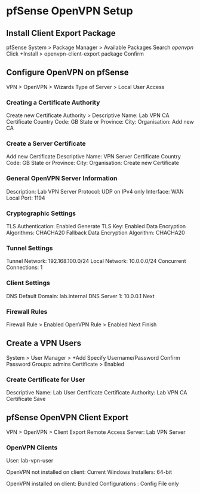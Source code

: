 # pfSense OpenVPN Setup

## Install Client Export Package

pfSense
System > Package Manager > Available Packages
Search *openvpn*
Click +Install > openvpn-client-export package
Confirm

## Configure OpenVPN on pfSense

VPN > OpenVPN > Wizards
Type of Server > Local User Access

### Creating a Certificate Authority

Create new Certificate Authority > Descriptive Name: Lab VPN CA Certificate
Country Code: GB
State or Province: <insert>
City: <insert>
Organisation: <insert>
Add new CA

### Create a Server Certificate

Add new Certificate
Descriptive Name: VPN Server Certificate
Country Code: GB
State or Province: <insert>
City: <insert>
Organisation: <insert>
Create new Certificate

### General OpenVPN Server Information

Description: Lab VPN Server
Protocol: UDP on IPv4 only
Interface: WAN
Local Port: 1194


### Cryptographic Settings

TLS Authentication: Enabled
Generate TLS Key: Enabled
Data Encryption Algorithms: CHACHA20
Fallback Data Encryption Algorithm: CHACHA20

### Tunnel Settings

Tunnel Network: 192.168.100.0/24
Local Network: 10.0.0.0/24
Concurrent Connections: 1

### Client Settings

DNS Default Domain: lab.internal
DNS Server 1: 10.0.0.1
Next

### Firewall Rules

Firewall Rule > Enabled
OpenVPN Rule > Enabled
Next
Finish

## Create a VPN Users

System > User Manager > +Add
Specify Username/Password
Confirm Password
Groups: admins
Certificate > Enabled

### Create Certificate for User

Descriptive Name: Lab User Certificate
Certificate Authority: Lab VPN CA Certificate
Save

## pfSense OpenVPN Client Export

VPN > OpenVPN > Client Export
Remote Access Server: Lab VPN Server

### OpenVPN Clients

User: lab-vpn-user

OpenVPN not installed on client:
Current Windows Installers: 64-bit

OpenVPN installed on client:
Bundled Configurations : Config File only